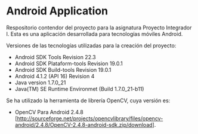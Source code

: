 Android Application
==============================

Respositorio contendor del proyecto para la asignatura Proyecto Integrador I.
Esta es una aplicación desarrollada para tecnologías móviles Android.

Versiones de las tecnologías utilizadas para la creación del proyecto:
 - Android SDK Tools Revision 22.3
 - Android SDK Plataform-tools Revision 19.0.1
 - Android SDK Build-tools Revision 19.0.1
 - Android 4.1.2 (API 16) Revision 4
 - Java version 1.7.0_21
 - Java(TM) SE Runtime Environmet (Build 1.7.0_21-b11)

Se ha utilizado la herramienta de librería OpenCV, cuya versión es:
 - OpenCV Para Android 2.4.8 [http://sourceforge.net/projects/opencvlibrary/files/opencv-android/2.4.8/OpenCV-2.4.8-android-sdk.zip/download].